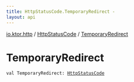 ```yaml
---
title: HttpStatusCode.TemporaryRedirect - 
layout: api
---
```


<div class='api-docs-breadcrumbs'><a href="../index.html">io.ktor.http</a> / <a href="index.html">HttpStatusCode</a> / <a href="./-temporary-redirect.html">TemporaryRedirect</a></div>

# TemporaryRedirect

<div class="signature"><code><span class="keyword">val </span><span class="identifier">TemporaryRedirect</span><span class="symbol">: </span><a href="index.html"><span class="identifier">HttpStatusCode</span></a></code></div>
